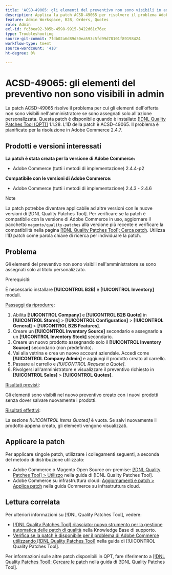 ```yaml
---
title: 'ACSD-49065: gli elementi del preventivo non sono visibili in admin'
description: Applica la patch ACSD-49065 per risolvere il problema Adobe Commerce, se gli elementi del preventivo non sono visibili nell’amministratore se sono assegnati solo al titolo personalizzato.
feature: Admin Workspace, B2B, Orders, Quotes
role: Admin
exl-id: fc3bea92-305b-4598-9915-3422d61c76ec
type: Troubleshooting
source-git-commit: 7fdb02a6d89d50ea593c5fd99d78101f89198424
workflow-type: tm+mt
source-wordcount: '410'
ht-degree: 0%

---
```


# ACSD-49065: gli elementi del preventivo non sono visibili in admin

La patch ACSD-49065 risolve il problema per cui gli elementi dell&#39;offerta non sono visibili nell&#39;amministratore se sono assegnati solo all&#39;azione personalizzata. Questa patch è disponibile quando è installato [[!DNL Quality Patches Tool (QPT)]](https://experienceleague.adobe.com/en/docs/commerce-operations/tools/quality-patches-tool/quality-patches-tool-to-self-serve-quality-patches) 1.1.28. L’ID della patch è ACSD-49065. Il problema è pianificato per la risoluzione in Adobe Commerce 2.4.7.

## Prodotti e versioni interessati

**La patch è stata creata per la versione di Adobe Commerce:**

* Adobe Commerce (tutti i metodi di implementazione) 2.4.4-p2

**Compatibile con le versioni di Adobe Commerce:**

* Adobe Commerce (tutti i metodi di implementazione) 2.4.3 - 2.4.6

>[!NOTE]
>
>La patch potrebbe diventare applicabile ad altre versioni con le nuove versioni di [!DNL Quality Patches Tool]. Per verificare se la patch è compatibile con la versione di Adobe Commerce in uso, aggiornare il pacchetto `magento/quality-patches` alla versione più recente e verificare la compatibilità nella pagina [[!DNL Quality Patches Tool]: Cerca patch](https://experienceleague.adobe.com/tools/commerce-quality-patches/index.html). Utilizza l’ID patch come parola chiave di ricerca per individuare la patch.

## Problema

Gli elementi del preventivo non sono visibili nell&#39;amministratore se sono assegnati solo al titolo personalizzato.

Prerequisiti:

È necessario installare **[!UICONTROL B2B]** e **[!UICONTROL Inventory]** moduli.

<u>Passaggi da riprodurre</u>:

1. Abilita **[!UICONTROL Company]** e **[!UICONTROL B2B Quote]** in **[!UICONTROL Stores]** > **[!UICONTROL Configuration]** > **[!UICONTROL General]** > **[!UICONTROL B2B Features]**.
1. Creare un **[!UICONTROL Inventory Source]** secondario e assegnarlo a un **[!UICONTROL Inventory Stock]** secondario.
1. Creare un nuovo prodotto assegnando solo il **[!UICONTROL Inventory Source]** secondario (non predefinito).
1. Vai alla vetrina e crea un nuovo account aziendale. Accedi come **[!UICONTROL Company Admin]** e aggiungi il prodotto creato al carrello.
1. Passare al carrello e *[!UICONTROL Request a Quote]*.
1. Rivolgersi all&#39;amministratore e visualizzare il preventivo richiesto in **[!UICONTROL Sales]** > **[!UICONTROL Quotes]**.

<u>Risultati previsti</u>:

Gli elementi sono visibili nel nuovo preventivo creato con i nuovi prodotti senza dover salvare nuovamente i prodotti.

<u>Risultati effettivi</u>:

La sezione *[!UICONTROL Items Quoted]* è vuota. Se salvi nuovamente il prodotto appena creato, gli elementi vengono visualizzati.

## Applicare la patch

Per applicare singole patch, utilizzare i collegamenti seguenti, a seconda del metodo di distribuzione utilizzato:

* Adobe Commerce o Magento Open Source on-premise: [[!DNL Quality Patches Tool] > Utilizzo](/help/tools/quality-patches-tool/usage.md) nella guida di [!DNL Quality Patches Tool].
* Adobe Commerce su infrastruttura cloud: [Aggiornamenti e patch > Applica patch](https://experienceleague.adobe.com/docs/commerce-cloud-service/user-guide/develop/upgrade/apply-patches.html) nella guida Commerce su infrastruttura cloud.

## Lettura correlata

Per ulteriori informazioni su [!DNL Quality Patches Tool], vedere:

* [[!DNL Quality Patches Tool] rilasciato: nuovo strumento per la gestione automatica delle patch di qualità](https://experienceleague.adobe.com/en/docs/commerce-operations/tools/quality-patches-tool/quality-patches-tool-to-self-serve-quality-patches) nella Knowledge Base di supporto.
* [Verifica se la patch è disponibile per il problema di Adobe Commerce utilizzando  [!DNL Quality Patches Tool]](/help/tools/quality-patches-tool/patches-available-in-qpt/check-patch-for-magento-issue-with-magento-quality-patches.md) nella guida di [!UICONTROL Quality Patches Tool].


Per informazioni sulle altre patch disponibili in QPT, fare riferimento a [[!DNL Quality Patches Tool]: Cercare le patch](https://experienceleague.adobe.com/tools/commerce-quality-patches/index.html) nella guida di [!DNL Quality Patches Tool].
